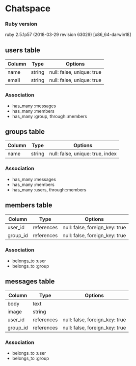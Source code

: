 # Chatspace

### Ruby version
ruby 2.5.1p57 (2018-03-29 revision 63029) [x86_64-darwin18]

## users table

|Column|Type|Options|
|------|----|-------|
|name|string|null: false, unique: true|
|email|string|null: false, unique: true|

### Association
- has_many :messages
- has_many :members
- has_many :group, through::members

## groups table

|Column|Type|Options|
|------|----|-------|
|name|string|null: false, unique: true, index|

### Association
- has_many :messages
- has_many :members
- has_many :users, through::members

## members table

|Column|Type|Options|
|------|----|-------|
|user_id|references|null: false, foreign_key: true|
|group_id|references|null: false, foreign_key: true|

### Association
- belongs_to :user
- belongs_to :group

## messages table

|Column|Type|Options|
|------|----|-------|
|body|text||
|image|string||
|user_id|references|null: false, foreign_key: true|
|group_id|references|null: false, foreign_key: true|

### Association
- belongs_to :user
- belongs_to :group
